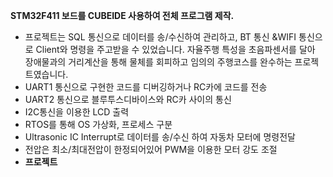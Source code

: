  **STM32F411 보드를 CUBEIDE 사용하여 전체 프로그램 제작.**
- 프로젝트는 SQL 통신으로 데이터를 송/수신하여 관리하고, BT 통신 &WIFI 통신으로 Client와 명령을 주고받을 수 있었습니다. 자율주행 특성을 초음파센서를 달아 장애물과의 거리계산을 통해 물체를 회피하고 임의의 주행코스를 완수하는 프로젝트였습니다.
- UART1 통신으로 구현한 코드를 디버깅하거나 RC카에 코드를 전송
- UART2 통신으로 블루투스디바이스와 RC카 사이의 통신
- I2C통신을 이용한 LCD 출력
- RTOS를 통해 OS 가상화, 프로세스 구분
- Ultrasonic IC Interrupt로 데이터를 송/수신 하여 자동차 모터에 명령전달
- 전압은 최소/최대전압이 한정되어있어 PWM을 이용한 모터 강도 조절
- **프로젝트**